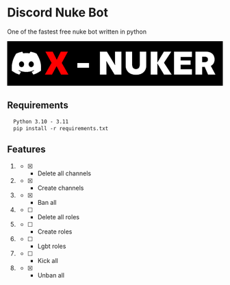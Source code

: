 
# Discord Nuke Bot

One of the fastest free nuke bot written in python


![Logo](https://github.com/humveee/files/blob/main/th5xamgrr6se0x5ro4g6.png?raw=true)


## Requirements


```
  Python 3.10 - 3.11
  pip install -r requirements.txt
```

## Features


1. -[x] - Delete all channels
2. -[x] - Create channels
3. -[x] - Ban all
4. -[ ] - Delete all roles
5. -[ ] - Create roles
6. -[ ] - Lgbt roles
7. -[ ] - Kick all
8. -[x] - Unban all
